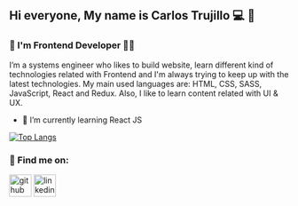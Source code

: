 ## Hi everyone, My name is Carlos Trujillo 💻  👋
### :large_blue_circle: I'm Frontend Developer 👨‍💻
I’m a systems engineer who likes to build website, learn different kind of technologies related with Frontend and I'm always trying to keep up with the latest technologies. My main used languages are: HTML, CSS, SASS, JavaScript, React and Redux. Also, I like to learn content related with UI & UX. 

- 🌱 I’m currently learning React JS 
  
[![Top Langs](https://github-readme-stats.vercel.app/api/top-langs/?username=carlostrujilloneyra)](https://github.com/anuraghazra/github-readme-stats)
 
### :large_blue_circle: Find me on:
 
 [<img src='https://cdn.jsdelivr.net/npm/simple-icons@3.0.1/icons/github.svg' alt='github' height='40'>](https://github.com/carlostrujilloneyra)  [<img src='https://cdn.jsdelivr.net/npm/simple-icons@3.0.1/icons/linkedin.svg' alt='linkedin' height='40'>](https://www.linkedin.com/in/carlostrujillo21/)

